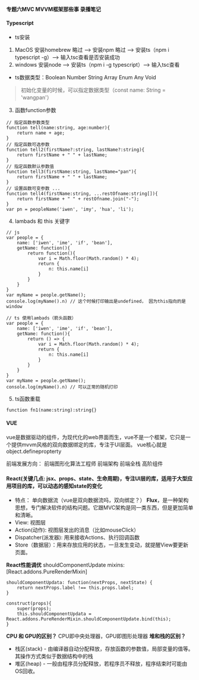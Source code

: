 #### 专题六MVC MVVM框架那些事 录播笔记

#### Typescript
* ts安装
1. MacOS
安装homebrew 略过 --> 安装npm 略过 --> 安装ts（npm i typescript -g）--> 输入tsc查看是否安装成功
2. windows
安装node --> 安装ts（npm i -g typescript）--> 输入tsc查看

* ts数据类型：Boolean Number String Array Enum Any Void
> 初始化变量的时候，可以指定数据类型（const name: String = 'wangpan'）

3. 函数function参数
```
// 指定函数参数类型
function tell(name:string, age:number){
    return name + age;
}
// 指定函数可选参数
function tell2(firstName?:string, lastName?:string){
    return firstName + " " + lastName;
}
// 指定函数默认参数值
function tell3(firstName:string, lastName="pan"){
    return firstName + " " + lastName;
}
// 设置函数可变参数 ...
function tell4(firstName:string, ...restOfname:string[]){
    return firstName + " " + restOfname.join("-");
}
var pn = peopleName('iwen', 'imy', 'hua', 'li');
```

4. lambads 和 this 关键字
```
// js
var people = {
    name: ['iwen', 'ime', 'if', 'bean'],
    getName: function(){
        return function(){
            var i = Math.floor(Math.random() * 4);
            return {
                n: this.name[i]
            }
        }
    }
}
var myName = people.getName();
console.log(myName().n) // 这个时候打印输出是undefined， 因为this指向的是window

// ts 使用lambads（箭头函数）
var people = {
    name: ['iwen', 'ime', 'if', 'bean'],
    getName: function(){
        return () => {
            var i = Math.floor(Math.random() * 4);
            return {
                n: this.name[i]
            }
        }
    }
}
var myName = people.getName();
console.log(myName().n) // 可以正常的随机打印
```

5. ts函数重载
```
function fn1(name:string):string{}
```




#### VUE
vue是数据驱动的组件，为现代化的web界面而生，vue不是一个框架，它只是一个提供mvvm风格的双向数据绑定的库，专注于UI层面。
vue核心就是object.definepropterty


前端发展方向：
前端图形化算法工程师
前端架构
前端全栈
高阶组件

#### React(关键几点: jsx、props、state、生命周期)，专注UI层的库，适用于大型应用项目的库，可以动态的感知state的变化
* 特点： 单向数据流（vue是双向数据流吗，双向绑定？）
**Flux**，是一种架构思想，专门解决软件的结构问题。它跟MVC架构是同一类东西，但是更加简单和清晰。
* View: 视图层
* Action(动作): 视图层发出的消息（比如mouseClick）
* Dispatcher(派发器): 用来接收Actions、执行回调函数
* Store（数据层）：用来存放应用的状态，一旦发生变动，就提醒View要更新页面。

**React性能调优**
shouldComponentUpdate
mixins: [React.addons.PureRenderMixin]
```
shouldComponentUpdata: function(nextProps, nextState) {
    return nextProps.label !== this.props.label;
}

construct(props){
    super(props);
    this.shouldComponentUpdata = React.addons.PureRenderMixin.shouldComponentUpdate.bind(this);
}
```

**CPU 和 GPU的区别？**  CPU即中央处理器，GPU即图形处理器
**堆和栈的区别？**  
* 栈区(stack) - 由编译器自动分配释放，存放函数的参数值，局部变量的值等。其操作方式类似于数据结构中的栈
* 堆区(heap) - 一般由程序员分配释放，若程序员不释放，程序结束时可能由OS回收。